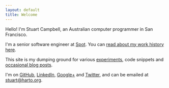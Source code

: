 ```yaml
---
layout: default
title: Welcome
---
```


Hello! I'm Stuart Campbell, an Australian computer programmer in San Francisco.

I'm a senior software engineer at [Spot][spot]. You can [read about my work
history here](/work/).

This site is my dumping ground for various [experiments](/junk/), code snippets
and [occasional blog posts](/blog/).

I'm on [GitHub][gh], [LinkedIn][li], [Google+][g+] and [Twitter][twitter],
and can be emailed at [stuart@harto.org][email].


 [spot]: http://spot.com/
 [gh]: https://github.com/harto
 [li]: https://www.linkedin.com/in/stuartwcampbell
 [g+]: https://plus.google.com/108273519529459141386
 [twitter]: https://twitter.com/stuart_harto
 [email]: mailto:stuart@harto.org
